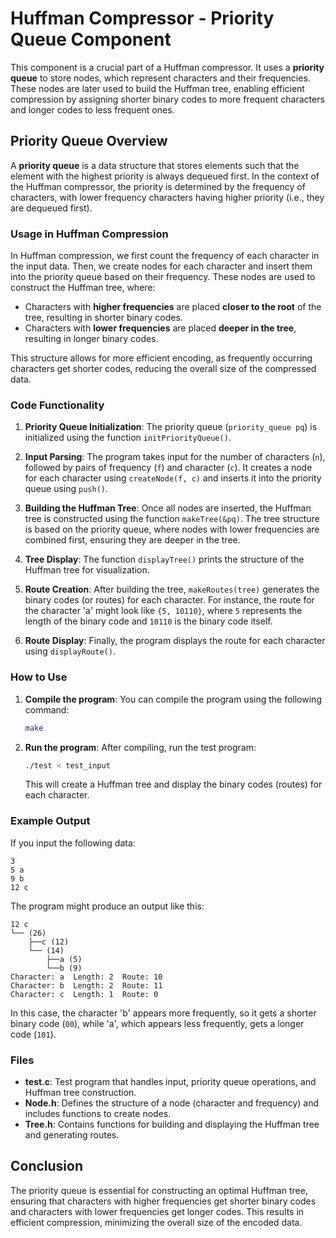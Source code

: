 # Huffman Compressor - Priority Queue Component

This component is a crucial part of a Huffman compressor. It uses a **priority queue** to store nodes, which represent characters and their frequencies. These nodes are later used to build the Huffman tree, enabling efficient compression by assigning shorter binary codes to more frequent characters and longer codes to less frequent ones.

## Priority Queue Overview

A **priority queue** is a data structure that stores elements such that the element with the highest priority is always dequeued first. In the context of the Huffman compressor, the priority is determined by the frequency of characters, with lower frequency characters having higher priority (i.e., they are dequeued first).

### Usage in Huffman Compression

In Huffman compression, we first count the frequency of each character in the input data. Then, we create nodes for each character and insert them into the priority queue based on their frequency. These nodes are used to construct the Huffman tree, where:

- Characters with **higher frequencies** are placed **closer to the root** of the tree, resulting in shorter binary codes.
- Characters with **lower frequencies** are placed **deeper in the tree**, resulting in longer binary codes.

This structure allows for more efficient encoding, as frequently occurring characters get shorter codes, reducing the overall size of the compressed data.

### Code Functionality

1. **Priority Queue Initialization**: 
   The priority queue (`priority_queue pq`) is initialized using the function `initPriorityQueue()`.

2. **Input Parsing**: 
   The program takes input for the number of characters (`n`), followed by pairs of frequency (`f`) and character (`c`). It creates a node for each character using `createNode(f, c)` and inserts it into the priority queue using `push()`.

3. **Building the Huffman Tree**: 
   Once all nodes are inserted, the Huffman tree is constructed using the function `makeTree(&pq)`. The tree structure is based on the priority queue, where nodes with lower frequencies are combined first, ensuring they are deeper in the tree.

4. **Tree Display**: 
   The function `displayTree()` prints the structure of the Huffman tree for visualization.

5. **Route Creation**: 
   After building the tree, `makeRoutes(tree)` generates the binary codes (or routes) for each character. For instance, the route for the character 'a' might look like `{5, 10110}`, where `5` represents the length of the binary code and `10110` is the binary code itself.

6. **Route Display**: 
   Finally, the program displays the route for each character using `displayRoute()`.

### How to Use

1. **Compile the program**:
   You can compile the program using the following command:
   ```bash
   make
   ```

2. **Run the program**:
   After compiling, run the test program:
   ```bash
   ./test < test_input
   ```
   This will create a Huffman tree and display the binary codes (routes) for each character.

### Example Output

If you input the following data:
```
3
5 a
9 b
12 c
```
The program might produce an output like this:
```
12 c
└── (26)
    ├──c (12)
    └── (14)
        ├──a (5)
        └──b (9)
Character: a  Length: 2  Route: 10
Character: b  Length: 2  Route: 11
Character: c  Length: 1  Route: 0
```

In this case, the character 'b' appears more frequently, so it gets a shorter binary code (`00`), while 'a', which appears less frequently, gets a longer code (`101`).

### Files

- **test.c**: Test program that handles input, priority queue operations, and Huffman tree construction.
- **Node.h**: Defines the structure of a node (character and frequency) and includes functions to create nodes.
- **Tree.h**: Contains functions for building and displaying the Huffman tree and generating routes.

## Conclusion

The priority queue is essential for constructing an optimal Huffman tree, ensuring that characters with higher frequencies get shorter binary codes and characters with lower frequencies get longer codes. This results in efficient compression, minimizing the overall size of the encoded data.
